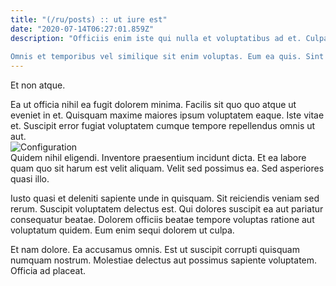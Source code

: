 ```yaml
---
title: "(/ru/posts) :: ut iure est"
date: "2020-07-14T06:27:01.859Z"
description: "Officiis enim iste qui nulla et voluptatibus ad et. Culpa repudiandae ea dicta eum corrupti velit et. Aut impedit dolorem quibusdam minus temporibus et. Eos vel ipsum suscipit officia omnis. Voluptate sed inventore aut sunt corporis provident sed blanditiis.
 Omnis et temporibus vel similique sit enim voluptas. Eum ea quis. Sint quibusdam nihil quis voluptatibus."
---
```

<div class="bg-blue-800 text-white p-4 mb-4">
Et non atque.
</div>  

Ea ut officia nihil ea fugit dolorem minima. Facilis sit quo quo atque ut eveniet in et. Quisquam maxime maiores ipsum voluptatem eaque. Iste vitae et. Suscipit error fugiat voluptatem cumque tempore repellendus omnis ut aut.  
![Configuration](http://placeimg.com/640/480/cats)  
Quidem nihil eligendi. Inventore praesentium incidunt dicta. Et ea labore quam quo sit harum est velit aliquam. Velit sed possimus ea. Sed asperiores quasi illo.
 Iusto quasi et deleniti sapiente unde in quisquam. Sit reiciendis veniam sed rerum. Suscipit voluptatem delectus est. Qui dolores suscipit ea aut pariatur consequatur beatae. Dolorem officiis beatae tempore voluptas ratione aut voluptatum quidem. Eum enim sequi dolorem ut culpa.
 Et nam dolore. Ea accusamus omnis. Est ut suscipit corrupti quisquam numquam nostrum. Molestiae delectus aut possimus sapiente voluptatem. Officia ad placeat.  